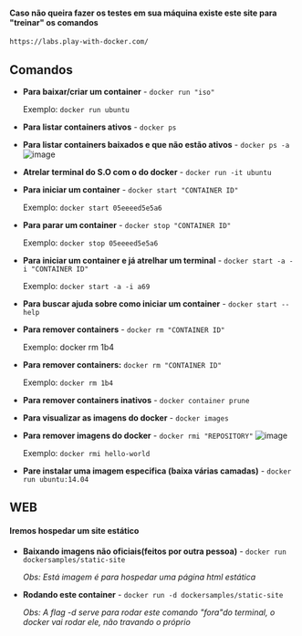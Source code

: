 #### Caso não queira fazer os testes em sua máquina existe este site para "treinar" os comandos
`https://labs.play-with-docker.com/`

## Comandos

- **Para baixar/criar um container** - `docker run "iso"`
	
	Exemplo: `docker run ubuntu`

- **Para listar containers ativos** - `docker ps`

- **Para listar containers baixados e que não estão ativos** - `docker ps -a`
 ![image](https://user-images.githubusercontent.com/19577547/140802090-216dfe0a-619d-4efc-b1c1-f652e603d587.png)


- **Atrelar terminal do S.O com o do docker** - `docker run -it ubuntu`

- **Para iniciar um container** - `docker start "CONTAINER ID"`

	Exemplo: `docker start 05eeeed5e5a6`

- **Para parar um container** - `docker stop "CONTAINER ID"`

	Exemplo: `docker stop 05eeeed5e5a6`

- **Para iniciar um container e já atrelhar um terminal** - `docker start -a -i "CONTAINER ID"`

	Exemplo: `docker start -a -i a69`

- **Para buscar ajuda sobre como iniciar um container** - `docker start --help`

- **Para remover containers** - `docker rm "CONTAINER ID"`
	
	Exemplo: docker rm 1b4

- **Para remover containers:** `docker rm "CONTAINER ID"`
	
	Exemplo: `docker rm 1b4`

- **Para remover containers inativos** - `docker container prune`

- **Para visualizar as imagens do docker** - `docker images`

- **Para remover imagens do docker** - `docker rmi "REPOSITORY"`
 ![image](https://user-images.githubusercontent.com/19577547/140802187-8a94686f-e17d-4f32-bfe2-6186548630f7.png)

	
	Exemplo: `docker rmi hello-world`

- **Pare instalar uma imagem especifica (baixa várias camadas)** - `docker run ubuntu:14.04`

## WEB
#### Iremos hospedar um site estático
- **Baixando imagens não oficiais(feitos por outra pessoa)** - `docker run dockersamples/static-site`

	*Obs: Está imagem é para hospedar uma página html estática*

- **Rodando este container** - `docker run -d dockersamples/static-site`

	*Obs: A flag -d serve para rodar este comando "fora"do terminal, o docker vai rodar ele, não travando o próprio*
